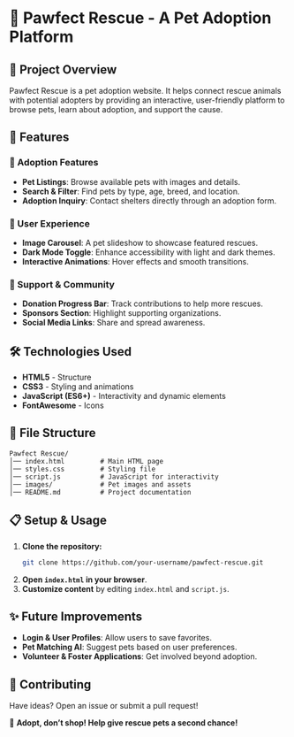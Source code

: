 # 🐾 Pawfect Rescue - A Pet Adoption Platform

## 📌 Project Overview
Pawfect Rescue is a pet adoption website. It helps connect rescue animals with potential adopters by providing an interactive, user-friendly platform to browse pets, learn about adoption, and support the cause.

## 🚀 Features
### 🏡 Adoption Features
- **Pet Listings**: Browse available pets with images and details.
- **Search & Filter**: Find pets by type, age, breed, and location.
- **Adoption Inquiry**: Contact shelters directly through an adoption form.

### 🎨 User Experience
- **Image Carousel**: A pet slideshow to showcase featured rescues.
- **Dark Mode Toggle**: Enhance accessibility with light and dark themes.
- **Interactive Animations**: Hover effects and smooth transitions.

### 💖 Support & Community
- **Donation Progress Bar**: Track contributions to help more rescues.
- **Sponsors Section**: Highlight supporting organizations.
- **Social Media Links**: Share and spread awareness.

## 🛠️ Technologies Used
- **HTML5** - Structure
- **CSS3** - Styling and animations
- **JavaScript (ES6+)** - Interactivity and dynamic elements
- **FontAwesome** - Icons

## 📂 File Structure
```
Pawfect Rescue/
│── index.html         # Main HTML page
│── styles.css         # Styling file
│── script.js          # JavaScript for interactivity
│── images/            # Pet images and assets
│── README.md          # Project documentation
```

## 📋 Setup & Usage
1. **Clone the repository:**
   ```sh
   git clone https://github.com/your-username/pawfect-rescue.git
   ```
2. **Open `index.html` in your browser**.
3. **Customize content** by editing `index.html` and `script.js`.

## ✨ Future Improvements
- **Login & User Profiles**: Allow users to save favorites.
- **Pet Matching AI**: Suggest pets based on user preferences.
- **Volunteer & Foster Applications**: Get involved beyond adoption.

## 💌 Contributing
Have ideas? Open an issue or submit a pull request!

🐾 **Adopt, don’t shop! Help give rescue pets a second chance!**

